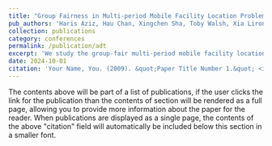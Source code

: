 ```yaml
---
title: "Group Fairness in Multi-period Mobile Facility Location Problems"
pub_authors: 'Haris Aziz, Hau Chan, Xingchen Sha, Toby Walsh, Xia Lirong'
collection: publications
category: conferences
permalink: /publication/adt
excerpt: 'We study the group-fair multi-period mobile facility location problems in offline and online settings, where agents from different groups are located on a real line and arrive in different periods with complete and no arrival information of the agents, respectively. '
date: 2024-10-01
citation: 'Your Name, You. (2009). &quot;Paper Title Number 1.&quot; <i>Journal 1</i>. 1(1).'
---
```


The contents above will be part of a list of publications, if the user clicks the link for the publication than the contents of section will be rendered as a full page, allowing you to provide more information about the paper for the reader. When publications are displayed as a single page, the contents of the above "citation" field will automatically be included below this section in a smaller font.


